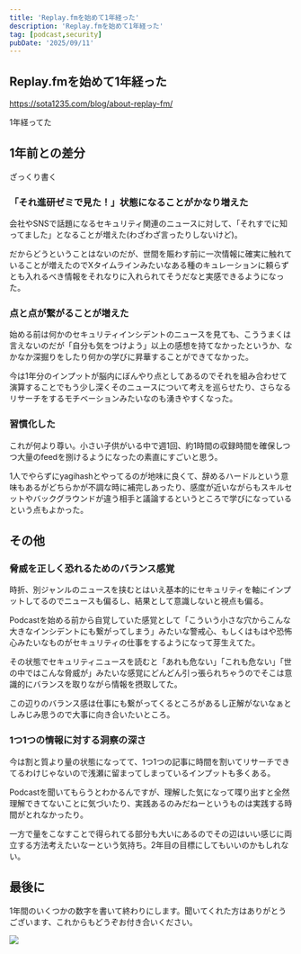 ```yaml
---
title: 'Replay.fmを始めて1年経った'
description: 'Replay.fmを始めて1年経った'
tag: [podcast,security]
pubDate: '2025/09/11'
---
```


## Replay.fmを始めて1年経った

https://sota1235.com/blog/about-replay-fm/

1年経ってた

## 1年前との差分

ざっくり書く

### 「それ進研ゼミで見た！」状態になることがかなり増えた

会社やSNSで話題になるセキュリティ関連のニュースに対して、「それすでに知ってました」となることが増えた(わざわざ言ったりしないけど)。

だからどうということはないのだが、世間を賑わす前に一次情報に確実に触れていることが増えたのでXタイムラインみたいなある種のキュレーションに頼らずとも入れるべき情報をそれなりに入れられてそうだなと実感できるようになった。

### 点と点が繋がることが増えた

始める前は何かのセキュリティインシデントのニュースを見ても、こううまくは言えないのだが「自分も気をつけよう」以上の感想を持てなかったというか、なかなか深掘りをしたり何かの学びに昇華することができてなかった。

今は1年分のインプットが脳内にぼんやり点としてあるのでそれを組み合わせて演算することでもう少し深くそのニュースについて考えを巡らせたり、さらなるリサーチをするモチベーションみたいなのも湧きやすくなった。

### 習慣化した

これが何より尊い。小さい子供がいる中で週1回、約1時間の収録時間を確保しつつ大量のfeedを捌けるようになったの素直にすごいと思う。

1人でやらずにyagihashとやってるのが地味に良くて、辞めるハードルという意味もあるがどちらかが不調な時に補完しあったり、感度が近いながらもスキルセットやバックグラウンドが違う相手と議論するというところで学びになっているという点もよかった。

## その他

### 脅威を正しく恐れるためのバランス感覚

時折、別ジャンルのニュースを挟むとはいえ基本的にセキュリティを軸にインプットしてるのでニュースも偏るし、結果として意識しないと視点も偏る。

Podcastを始める前から自覚していた感覚として「こういう小さな穴からこんな大きなインシデントにも繋がってしまう」みたいな警戒心、もしくはもはや恐怖心みたいなものがセキュリティの仕事をするようになって芽生えてた。

その状態でセキュリティニュースを読むと「あれも危ない」「これも危ない」「世の中ではこんな脅威が」みたいな感覚にどんどん引っ張られちゃうのでそこは意識的にバランスを取りながら情報を摂取してた。

この辺りのバランス感は仕事にも繋がってくるところがあるし正解がないなぁとしみじみ思うので大事に向き合いたいところ。

### 1つ1つの情報に対する洞察の深さ

今は割と質より量の状態になってて、1つ1つの記事に時間を割いてリサーチできてるわけじゃないので浅瀬に留まってしまっているインプットも多くある。

Podcastを聞いてもらうとわかるんですが、理解した気になって喋り出すと全然理解できてないことに気づいたり、実践あるのみだねーというものは実践する時間がとれなかったり。

一方で量をこなすことで得られてる部分も大いにあるのでその辺はいい感じに両立する方法考えたいなーという気持ち。2年目の目標にしてもいいのかもしれない。

## 最後に

1年間のいくつかの数字を書いて終わりにします。聞いてくれた方はありがとうございます、これからもどうぞお付き合いください。

![](/images/blog/replayfm-one-year/podcast_analytics.png)